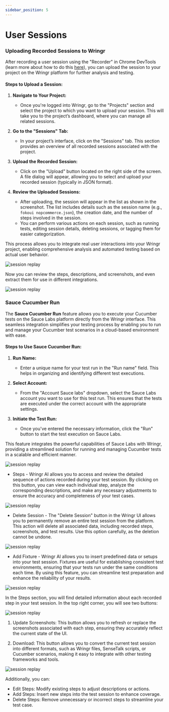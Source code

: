 ```yaml
---
sidebar_position: 5
---
```


# User Sessions

### Uploading Recorded Sessions to Wringr

After recording a user session using the "Recorder" in Chrome DevTools (learn more about how to do this [here](https://aichemydev.github.io/Wring_docs/docs/Google%20Recordings/googlerecorder)), you can upload the session to your project on the Wringr platform for further analysis and testing.

#### Steps to Upload a Session:
1. **Navigate to Your Project:**
   - Once you're logged into Wringr, go to the "Projects" section and select the project to which you want to upload your session. This will take you to the project’s dashboard, where you can manage all related sessions.

2. **Go to the "Sessions" Tab:**
   - In your project’s interface, click on the "Sessions" tab. This section provides an overview of all recorded sessions associated with the project. 

3. **Upload the Recorded Session:**
   - Click on the "Upload" button located on the right side of the screen. A file dialog will appear, allowing you to select and upload your recorded session (typically in JSON format).

4. **Review the Uploaded Sessions:**
   - After uploading, the session will appear in the list as shown in the screenshot. The list includes details such as the session name (e.g., `fokoui nopcommerce.json`), the creation date, and the number of steps involved in the session.
   - You can perform various actions on each session, such as running tests, editing session details, deleting sessions, or tagging them for easier categorization.

This process allows you to integrate real user interactions into your Wringr project, enabling comprehensive analysis and automated testing based on actual user behavior.

 ![session replay](/img/replay2.png)

Now you can review the steps, descriptions, and screenshots, and even extract them for use in different integrations.

![session replay](/img/replay3.png)

### Sauce Cucumber Run

The **Sauce Cucumber Run** feature allows you to execute your Cucumber tests on the Sauce Labs platform directly from the Wringr interface. This seamless integration simplifies your testing process by enabling you to run and manage your Cucumber test scenarios in a cloud-based environment with ease.

#### Steps to Use Sauce Cucumber Run:
1. **Run Name:**  
   - Enter a unique name for your test run in the "Run name" field. This helps in organizing and identifying different test executions.

2. **Select Account:**  
   - From the "Account Sauce labs" dropdown, select the Sauce Labs account you want to use for this test run. This ensures that the tests are executed under the correct account with the appropriate settings.

3. **Initiate the Test Run:**  
   - Once you've entered the necessary information, click the "Run" button to start the test execution on Sauce Labs.

This feature integrates the powerful capabilities of Sauce Labs with Wringr, providing a streamlined solution for running and managing Cucumber tests in a scalable and efficient manner.

![session replay](/img/replay4.png)

- Steps - Wringr AI  allows you to access and review the detailed sequence of actions recorded during your test session. By clicking on this button, you can view each individual step, analyze the corresponding descriptions, and make any necessary adjustments to ensure the accuracy and completeness of your test cases.

![session replay](/img/replay5.png)

- Delete Session - The "Delete Session" button in the Wringr UI allows you to permanently remove an entire test session from the platform. This action will delete all associated data, including recorded steps, screenshots, and test results. Use this option carefully, as the deletion cannot be undone.

![session replay](/img/replay6.png)

- Add Fixture - Wringr AI allows you to insert predefined data or setups into your test session. Fixtures are useful for establishing consistent test environments, ensuring that your tests run under the same conditions each time. By using this feature, you can streamline test preparation and enhance the reliability of your results.

 ![session replay](/img/replay7.png)

In the Steps section, you will find detailed information about each recorded step in your test session. In the top right corner, you will see two buttons:

 ![session replay](/img/replay8.png)

1. Update Screenshots: This button allows you to refresh or replace the screenshots associated with each step, ensuring they accurately reflect the current state of the UI.

2. Download: This button allows you to convert the current test session into different formats, such as Wringr files, SenseTalk scripts, or Cucumber scenarios, making it easy to integrate with other testing frameworks and tools.

 ![session replay](/img/replay9.png)

Additionally, you can:

- Edit Steps: Modify existing steps to adjust descriptions or actions.
- Add Steps: Insert new steps into the test session to enhance coverage.
- Delete Steps: Remove unnecessary or incorrect steps to streamline your test case.
